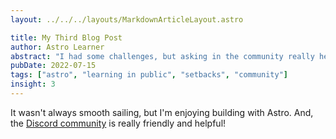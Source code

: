 ```yaml
---
layout: ../../../layouts/MarkdownArticleLayout.astro

title: My Third Blog Post
author: Astro Learner
abstract: "I had some challenges, but asking in the community really helped!"
pubDate: 2022-07-15
tags: ["astro", "learning in public", "setbacks", "community"]
insight: 3
---
```


It wasn't always smooth sailing, but I'm enjoying building with Astro. And, the [Discord community](https://astro.build/chat) is really friendly and helpful!
